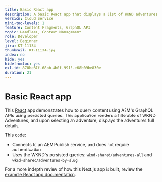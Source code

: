 ```yaml
---
title: Basic React app
description: A basic React app that displays a list of WKND adventures and their details
version: Cloud Service
mini-toc-levels: 1
feature: Content Fragments, GraphQL API
topic: Headless, Content Management
role: Developer
level: Beginner
jira: KT-11134
thumbnail: KT-11134.jpg
index: no
hide: yes
hidefromtoc: yes
exl-id: 870be37f-68bb-4b0f-9918-e68b09be830e
duration: 21
---
```

# Basic React app

This [React](https://reactjs.org/) app demonstrates how to query content using AEM's GraphQL APIs using persisted queries. This application renders a filterable of WKND Adventures, and upon selecting an adventure, displays the adventures full details.

This code:

+ Connects to an AEM Publish service, and does not require authentication
+ Uses the WKND's persisted queries: `wknd-shared/adventures-all` and `wknd-shared/adventures-by-slug`

For a more indepth review of how this Next.js app is built, review the [example React app documentation](../example-apps/react-app.md).
